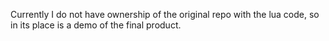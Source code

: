 Currently I do not have ownership of the original repo with the lua code, so in its place is a demo of the final product.
